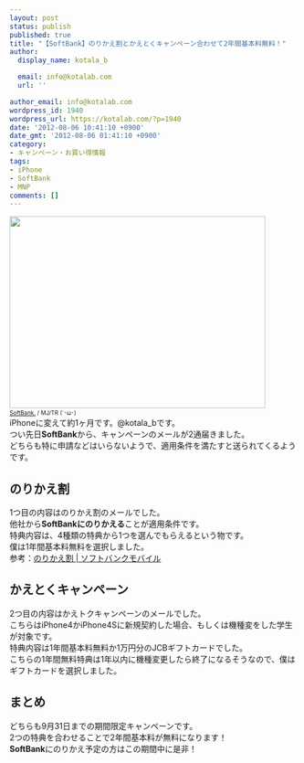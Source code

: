 ```yaml
---
layout: post
status: publish
published: true
title: "【SoftBank】のりかえ割とかえとくキャンペーン合わせて2年間基本料無料！"
author:
  display_name: kotala_b

  email: info@kotalab.com
  url: ''

author_email: info@kotalab.com
wordpress_id: 1940
wordpress_url: https://kotalab.com/?p=1940
date: '2012-08-06 10:41:10 +0900'
date_gmt: '2012-08-06 01:41:10 +0900'
category:
- キャンペーン・お買い得情報
tags:
- iPhone
- SoftBank
- MNP
comments: []
---
```

<p><a href="https://kotalab.com/wp-content/uploads/platinum_120727.jpg"><img src="https://kotalab.com/wp-content/uploads/platinum_120727.jpg" alt="" title="platinum_120727" width="448" height="336" class="alignnone size-full wp-image-1681" /></a><br />
<span style="font-size:10px;"><a href="https://www.flickr.com/photos/mujitra/4808589278/" target="_blank">SoftBank.</a> / MJ/TR (&acute;･&omega;･)</span><br />
iPhoneに変えて約1ヶ月です。@kotala_bです。<br />
つい先日<strong>SoftBank</strong>から、キャンペーンのメールが2通届きました。<br />
どちらも特に申請などはいらないようで、適用条件を満たすと送られてくるようです。<br />
</p>
<!--more-->
<h2>のりかえ割</h2>
<p>1つ目の内容はのりかえ割のメールでした。<br />
他社から<strong>SoftBankにのりかえる</strong>ことが適用条件です。<br />
特典内容は、4種類の特典から1つを選んでもらえるという物です。<br />
僕は1年間基本料無料を選択しました。<br />
参考：<a href="https://mb.softbank.jp/mb/welcome/norikae/" target="_blank">のりかえ割 | ソフトバンクモバイル</a></p>
<h2>かえとくキャンペーン</h2>
<p>2つ目の内容はかえトクキャンペーンのメールでした。<br />
こちらはiPhone4かiPhone4Sに新規契約した場合、もしくは機種変をした学生が対象です。<br />
特典内容は1年間基本料無料か1万円分のJCBギフトカードでした。<br />
こちらの1年間無料特典は1年以内に機種変更したら終了になるそうなので、僕はギフトカードを選択しました。</p>
<h2>まとめ</h2>
<p>どちらも9月31日までの期間限定キャンペーンです。<br />
2つの特典を合わせることで2年間基本料が無料になります！<br />
<strong>SoftBank</strong>にのりかえ予定の方はこの期間中に是非！</p>
